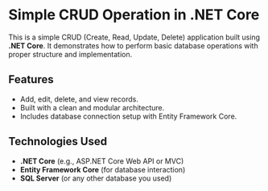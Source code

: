 # Simple CRUD Operation in .NET Core

This is a simple CRUD (Create, Read, Update, Delete) application built using **.NET Core**. It demonstrates how to perform basic database operations with proper structure and implementation.

## Features

- Add, edit, delete, and view records.
- Built with a clean and modular architecture.
- Includes database connection setup with Entity Framework Core.

## Technologies Used

- **.NET Core** (e.g., ASP.NET Core Web API or MVC)
- **Entity Framework Core** (for database interaction)
- **SQL Server** (or any other database you used)

